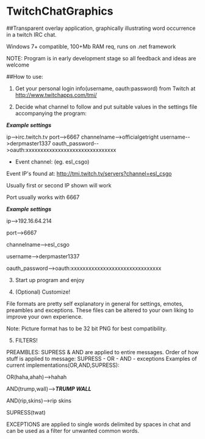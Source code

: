 # TwitchChatGraphics
##Transparent overlay application, graphically illustrating word occurrence in a twitch IRC chat.

Windows 7+ compatible, 100+Mb RAM req, runs on .net framework

NOTE: Program is in early development stage so all feedback and ideas are welcome

##How to use:
1. Get your personal login info(username, oauth:password) from Twitch at 
   http://www.twitchapps.com/tmi/

2. Decide what channel to follow and put suitable values in the settings file accompanying the program:

___Example settings___

ip-->irc.twitch.tv
port-->6667
channelname-->officialgetright
username-->derpmaster1337
oauth_password-->oauth:xxxxxxxxxxxxxxxxxxxxxxxxxxxxxxx

- Event channel: (eg. esl_csgo)

Event IP's found at: http://tmi.twitch.tv/servers?channel=esl_csgo

Usually first or second IP shown will work

Port usually works with 6667


___Example settings___

ip-->192.16.64.214

port-->6667

channelname-->esl_csgo

username-->derpmaster1337

oauth_password-->oauth:xxxxxxxxxxxxxxxxxxxxxxxxxxxxxxx

3. Start up program and enjoy

4. (Optional) Customize!

File formats are pretty self explanatory in general for settings, emotes, preambles and exceptions.
These files can be altered to your own liking to improve your own experience.

Note: Picture format has to be 32 bit PNG for best compatibility.

5. FILTERS!

PREAMBLES: SUPRESS & AND are applied to entire messages.
Order of how stuff is applied to message: SUPRESS - OR - AND - exceptions
Examples of current implementations(OR,AND,SUPRESS):

OR(haha,ahah)-->hahah

AND(trump,wall)-->_____TRUMP WALL_____

AND(rip,skins)-->rip skins

SUPRESS(twat)

EXCEPTIONS are applied to single words delimited by spaces in chat and can be used as a filter for unwanted common words.
